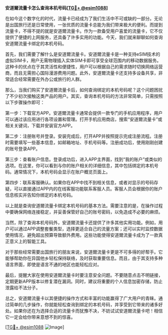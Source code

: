 **安道爾流量卡怎么查询本机号码[[TG💪+ @esim1088](https://t.me/s/esim1088)]**

在如今这个数字化的时代，流量卡已经成为了我们生活中不可或缺的一部分。无论是出国旅行还是日常使用，一张优质的流量卡总能为我们带来极大的便利。而提到流量卡，不得不提的就是安道爾流量卡。作为一款备受用户喜爱的流量卡，它不仅提供了便捷的上网服务，还具备了许多实用的功能。今天，我们就来聊聊如何查询安道爾流量卡绑定的本机号码。

首先，我们需要了解什么是安道爾流量卡。安道爾流量卡是一种支持eSIM技术的虚拟SIM卡，用户无需物理插入实体SIM卡即可享受全球范围内的移动数据服务。这种卡的优点在于其灵活性和便捷性，用户可以根据自己的需求随时切换网络运营商，而且无需担心国际漫游费用问题。此外，安道爾流量卡还支持多设备共享，非常适合经常需要在外办公或旅行的人群。

那么，当我们购买了安道爾流量卡后，如何查询绑定的本机号码呢？这个问题困扰了不少初次接触这类产品的用户。其实，查询本机号码的方法非常简单，只需按照以下步骤操作即可：

第一步：下载官方APP。安道爾流量卡通常会提供一款专门的手机应用程序，用户可以通过该应用进行各项设置和管理。打开手机应用商店，搜索“安道爾流量卡”或相关关键词，下载并安装官方APP。

第二步：注册账号并登录。安装完成后，打开APP并按照提示完成注册流程。注册时需要填写一些基本信息，如邮箱地址、手机号码等。注册成功后，使用刚刚创建的账号登录APP。

第三步：查看账户信息。登录成功后，进入APP主界面，找到“我的账户”或类似的选项。在这里，你可以看到与你的账户相关的详细信息，其中包括绑定的本机号码。通常情况下，本机号码会显示在账户概览页面上。

第四步：联系客服确认。如果你在APP中找不到相关信息，或者对显示的号码存疑，可以直接通过APP内的在线客服功能联系客服人员。客服人员会根据你的账户信息核实并告知你绑定的本机号码。

以上就是查询安道爾流量卡绑定本机号码的基本方法。需要注意的是，在操作过程中要确保网络连接稳定，并妥善保管好自己的账号密码，以免造成不必要的麻烦。

当然，除了查询本机号码外，安道爾流量卡还提供了许多其他实用功能。例如，用户可以通过APP调整套餐类型，选择更适合自己的流量方案；还可以实时监控数据使用情况，避免超出预算导致额外费用。这些功能使得安道爾流量卡成为了一款真正意义上的智能工具。

对于那些经常需要出国旅行的朋友来说，安道爾流量卡更是不可多得的好帮手。它能够帮助你在异国他乡轻松保持联络，及时获取重要信息。而且，由于其支持多种语言界面，即使是语言不通的地区也能轻松应对。

最后，提醒大家在使用安道爾流量卡时要注意安全问题。不要随意点击不明链接，定期更新APP版本以修复潜在漏洞。同时，建议将重要的个人信息加密存储，防止泄露给不法分子。

总之，安道爾流量卡以其便捷的操作方式和丰富的功能赢得了广大用户的青睐。通过简单的几步操作，你就能轻松查询到绑定的本机号码，并享受到它带来的诸多好处。如果你还在为选择合适的流量卡而犹豫不决，不妨试试安道爾流量卡吧！相信它一定会给你带来意想不到的惊喜。

[[TG💪+ @esim1088](https://t.me/s/esim1088) ![Image](https://i.postimg.cc/4NQfJmqS/Snipaste-2025-05-13-00-14-12.png)]
